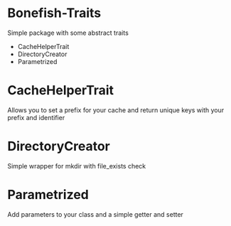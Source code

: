 # Bonefish-Traits
Simple package with some abstract traits

- CacheHelperTrait
- DirectoryCreator
- Parametrized

# CacheHelperTrait
Allows you to set a prefix for your cache and return unique keys with your prefix and identifier

# DirectoryCreator
Simple wrapper for mkdir with file_exists check

# Parametrized
Add parameters to your class and a simple getter and setter

